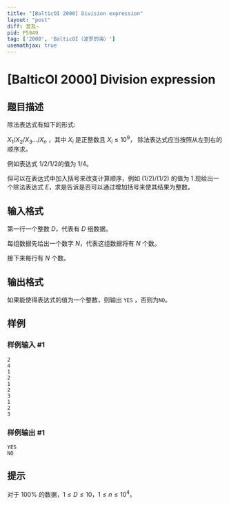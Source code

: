 ```yaml
---
title: "[BalticOI 2000] Division expression"
layout: "post"
diff: 普及-
pid: P5949
tag: ['2000', 'BalticOI（波罗的海）']
usemathjax: true
---
```


# [BalticOI 2000] Division expression
## 题目描述

除法表达式有如下的形式:  

$X_1/X_2/X_3.../X_n$ ，其中 $X_i$ 是正整数且 $X_i\le 10^9$， 除法表达式应当按照从左到右的顺序求。

例如表达式 $1/2/1/2$的值为 $1/4$。

但可以在表达式中加入括号来改变计算顺序，例如 $(1/2)/(1/2)$ 的值为 $1$.现给出一个除法表达式 $E$，求是告诉是否可以通过增加括号来使其结果为整数。
## 输入格式

第一行一个整数 $D$，代表有 $D$ 组数据。

每组数据先给出一个数字 $N$，代表这组数据将有 $N$ 个数。

接下来每行有 $N$ 个数。
## 输出格式

如果能使得表达式的值为一个整数，则输出 `YES` ，否则为`NO`。
## 样例

### 样例输入 #1
```
2
4
1
2
1
2
3
1
2
3
```
### 样例输出 #1
```
YES
NO
```
## 提示

对于 $100\%$ 的数据，$1\le D\le10$，$1\le n\le10^4$。
